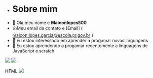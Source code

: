 - # Sobre mim
- 👋 Ola,meu nome e  **Maiconlopes500**
- :+1:Meu email de contato e [Email] ( maicon.lopes.garcia@escola.pr.gov.br )
- 👀 Eu estou interessado em aprender a progamar novas linguagens
- 🌱 Eu estou aprendendo a progamar recentemente a linguagens de JavaScript e scratch

![](https://img.shields.io/badge/Scratch-4D97FF?style=for-the-badge&logo=Scratch&logoColor=white)
![](https://img.shields.io/badge/JavaScript-323330?style=for-the-badge&logo=javascript&logoColor=F7DF1E)


HTML <img src="https://img.shields.io/badge/Scratch-4D97FF?style=for-the-badge&logo=Scratch&logoColor=white" />
